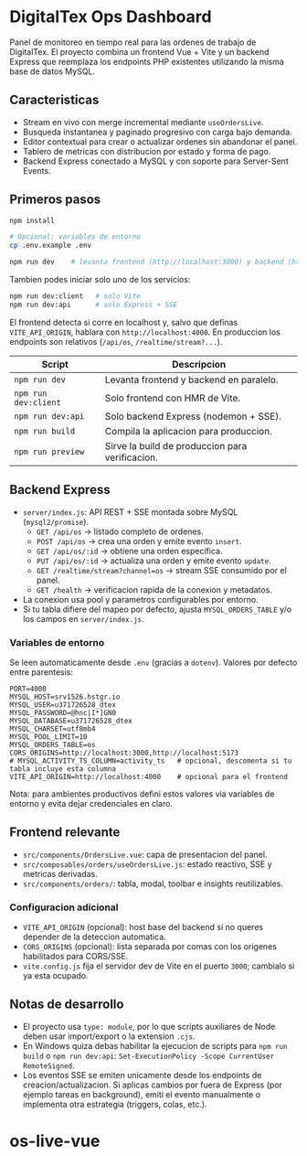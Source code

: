 # DigitalTex Ops Dashboard

Panel de monitoreo en tiempo real para las ordenes de trabajo de DigitalTex. El proyecto combina un frontend Vue + Vite y un backend Express que reemplaza los endpoints PHP existentes utilizando la misma base de datos MySQL.

## Caracteristicas
- Stream en vivo con merge incremental mediante `useOrdersLive`.
- Busqueda instantanea y paginado progresivo con carga bajo demanda.
- Editor contextual para crear o actualizar ordenes sin abandonar el panel.
- Tablero de metricas con distribucion por estado y forma de pago.
- Backend Express conectado a MySQL y con soporte para Server-Sent Events.

## Primeros pasos
```bash
npm install

# Opcional: variables de entorno
cp .env.example .env

npm run dev    # levanta frontend (http://localhost:3000) y backend (http://localhost:4000)
```

Tambien podes iniciar solo uno de los servicios:

```bash
npm run dev:client   # solo Vite
npm run dev:api      # solo Express + SSE
```

El frontend detecta si corre en localhost y, salvo que definas `VITE_API_ORIGIN`, hablara con `http://localhost:4000`. En produccion los endpoints son relativos (`/api/os`, `/realtime/stream?...`).

| Script             | Descripcion                                       |
|--------------------|---------------------------------------------------|
| `npm run dev`      | Levanta frontend y backend en paralelo.           |
| `npm run dev:client`| Solo frontend con HMR de Vite.                    |
| `npm run dev:api`  | Solo backend Express (nodemon + SSE).             |
| `npm run build`    | Compila la aplicacion para produccion.            |
| `npm run preview`  | Sirve la build de produccion para verificacion.   |

## Backend Express
- `server/index.js`: API REST + SSE montada sobre MySQL (`mysql2/promise`).
  - `GET /api/os` -> listado completo de ordenes.
  - `POST /api/os` -> crea una orden y emite evento `insert`.
  - `GET /api/os/:id` -> obtiene una orden especifica.
  - `PUT /api/os/:id` -> actualiza una orden y emite evento `update`.
  - `GET /realtime/stream?channel=os` -> stream SSE consumido por el panel.
  - `GET /health` -> verificacion rapida de la conexion y metadatos.
- La conexion usa pool y parametros configurables por entorno.
- Si tu tabla difiere del mapeo por defecto, ajusta `MYSQL_ORDERS_TABLE` y/o los campos en `server/index.js`.

### Variables de entorno
Se leen automaticamente desde `.env` (gracias a `dotenv`). Valores por defecto entre parentesis:

```
PORT=4000
MYSQL_HOST=srv1526.hstgr.io
MYSQL_USER=u371726528_dtex
MYSQL_PASSWORD=@hnc|I*]GN0
MYSQL_DATABASE=u371726528_dtex
MYSQL_CHARSET=utf8mb4
MYSQL_POOL_LIMIT=10
MYSQL_ORDERS_TABLE=os
CORS_ORIGINS=http://localhost:3000,http://localhost:5173
# MYSQL_ACTIVITY_TS_COLUMN=activity_ts   # opcional, descomenta si tu tabla incluye esta columna
VITE_API_ORIGIN=http://localhost:4000    # opcional para el frontend
```

Nota: para ambientes productivos defini estos valores via variables de entorno y evita dejar credenciales en claro.

## Frontend relevante
- `src/components/OrdersLive.vue`: capa de presentacion del panel.
- `src/composables/orders/useOrdersLive.js`: estado reactivo, SSE y metricas derivadas.
- `src/components/orders/`: tabla, modal, toolbar e insights reutilizables.

### Configuracion adicional
- `VITE_API_ORIGIN` (opcional): host base del backend si no queres depender de la deteccion automatica.
- `CORS_ORIGINS` (opcional): lista separada por comas con los origenes habilitados para CORS/SSE.
- `vite.config.js` fija el servidor dev de Vite en el puerto `3000`; cambialo si ya esta ocupado.

## Notas de desarrollo
- El proyecto usa `type: module`, por lo que scripts auxiliares de Node deben usar import/export o la extension `.cjs`.
- En Windows quiza debas habilitar la ejecucion de scripts para `npm run build` o `npm run dev:api`: `Set-ExecutionPolicy -Scope CurrentUser RemoteSigned`.
- Los eventos SSE se emiten unicamente desde los endpoints de creacion/actualizacion. Si aplicas cambios por fuera de Express (por ejemplo tareas en background), emiti el evento manualmente o implementa otra estrategia (triggers, colas, etc.).

# os-live-vue


